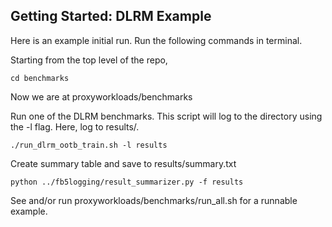 ## Getting Started: DLRM Example
Here is an example initial run. Run the following commands in terminal.

Starting from the top level of the repo,
```
cd benchmarks
```
Now we are at proxyworkloads/benchmarks

Run one of the DLRM benchmarks. This script will log to the 
directory using the -l flag. Here, log to results/.
```
./run_dlrm_ootb_train.sh -l results
```

Create summary table and save to results/summary.txt
```
python ../fb5logging/result_summarizer.py -f results 
```

See and/or run proxyworkloads/benchmarks/run_all.sh for a runnable example.